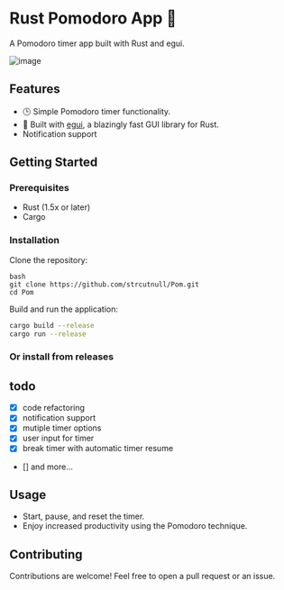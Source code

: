 # Rust Pomodoro App 🍅

A Pomodoro timer app built with Rust and egui.


![image](https://github.com/user-attachments/assets/5b74bb0b-1065-45ea-86b2-4972b9db10d6)

## Features

- 🕒 Simple Pomodoro timer functionality.
- 🎨 Built with [egui](https://github.com/emilk/egui), a blazingly fast GUI library for Rust.
- Notification support



## Getting Started

### Prerequisites

- Rust (1.5x or later)
- Cargo

### Installation

Clone the repository:

```
bash
git clone https://github.com/strcutnull/Pom.git
cd Pom
```


Build and run the application:

```bash
cargo build --release
cargo run --release
```

### Or install from releases

## todo
- [x] code refactoring
- [x] notification support
- [x] mutiple timer options
- [x] user input for timer
- [x] break timer with automatic timer resume
- [] and more...

## Usage

- Start, pause, and reset the timer.
- Enjoy increased productivity using the Pomodoro technique.

## Contributing

Contributions are welcome! Feel free to open a pull request or an issue.
